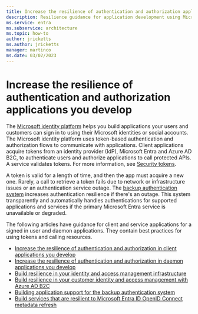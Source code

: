```yaml
---
title: Increase the resilience of authentication and authorization applications you develop
description: Resilience guidance for application development using Microsoft Entra ID and the Microsoft identity platform
ms.service: entra
ms.subservice: architecture
ms.topic: how-to
author: jricketts
ms.author: jricketts
manager: martinco
ms.date: 03/02/2023
---
```


# Increase the resilience of authentication and authorization applications you develop

The [Microsoft identity platform](~/identity-platform/v2-overview.md) helps you build applications your users and customers can sign in to using their Microsoft identities or social accounts. The Microsoft identity platform uses token-based authentication and authorization flows to communicate with applications. Client applications acquire tokens from an identity provider (IdP), Microsoft Entra and Azure AD B2C, to authenticate users and authorize applications to call protected APIs. A service validates tokens. For more information, see [Security tokens](~/identity-platform/security-tokens.md).

A token is valid for a length of time, and then the app must acquire a new one. Rarely, a call to retrieve a token fails due to network or infrastructure issues or an authentication service outage. The [backup authentication system](backup-authentication-system.md) increases authentication resilience if there's an outage. This system transparently and automatically handles authentications for supported applications and services if the primary Microsoft Entra service is unavailable or degraded.

The following articles have guidance for client and service applications for a signed in user and daemon applications. They contain best practices for using tokens and calling resources.

- [Increase the resilience of authentication and authorization in client applications you develop](resilience-client-app.md)
- [Increase the resilience of authentication and authorization in daemon applications you develop](resilience-daemon-app.md)
- [Build resilience in your identity and access management infrastructure](resilience-in-infrastructure.md)
- [Build resilience in your customer identity and access management with Azure AD B2C](resilience-b2c.md)
- [Building application support for the backup authentication system](backup-authentication-service-apps.md)
- [Build services that are resilient to Microsoft Entra ID OpenID Connect metadata refresh](~/identity-platform/howto-build-services-resilient-to-metadata-refresh.md)
